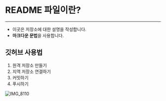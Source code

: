 # README 파일이란?
---
- 이곳은 저장소에 대한 설명을 작성합니다.
- **마크다운 문법**을 사용합니다.


## 깃허브 사용법
1. 원격 저장소 만들기
2. 지역 저장소 연결하기
3. 커밋하기
4. 푸시하기

![IMG_8110](https://github.com/user-attachments/assets/6990beef-6063-4508-842c-166039fea0d6)


